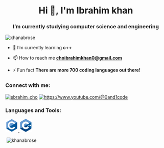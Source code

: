 <h1 align="center">Hi 👋, I'm Ibrahim khan</h1>
<h3 align="center">I’m currently studying computer science and engineering</h3>

<p align="left"> <img src="https://komarev.com/ghpvc/?username=khanabrose&label=Profile%20views&color=0e75b6&style=flat" alt="khanabrose" /> </p>

- 🌱 I’m currently learning **c++**

- 📫 How to reach me **choibrahimkhan0@gmail.com**

- ⚡ Fun fact **There are more 700 coding languages out there!**

<h3 align="left">Connect with me:</h3>
<p align="left">
<a href="https://twitter.com/ebrahim_cho" target="blank"><img align="center" src="https://raw.githubusercontent.com/rahuldkjain/github-profile-readme-generator/master/src/images/icons/Social/twitter.svg" alt="ebrahim_cho" height="30" width="40" /></a>
<a href="https://www.youtube.com/c/https://www.youtube.com/@0and1code" target="blank"><img align="center" src="https://raw.githubusercontent.com/rahuldkjain/github-profile-readme-generator/master/src/images/icons/Social/youtube.svg" alt="https://www.youtube.com/@0and1code" height="30" width="40" /></a>
</p>

<h3 align="left">Languages and Tools:</h3>
<p align="left"> <a href="https://www.cprogramming.com/" target="_blank" rel="noreferrer"> <img src="https://raw.githubusercontent.com/devicons/devicon/master/icons/c/c-original.svg" alt="c" width="40" height="40"/> </a> <a href="https://www.w3schools.com/cpp/" target="_blank" rel="noreferrer"> <img src="https://raw.githubusercontent.com/devicons/devicon/master/icons/cplusplus/cplusplus-original.svg" alt="cplusplus" width="40" height="40"/> </a> </p>

<p>&nbsp;<img align="center" src="https://github-readme-stats.vercel.app/api?username=khanabrose&show_icons=true&locale=en" alt="khanabrose" /></p>
